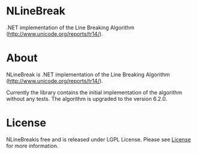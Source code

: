 NLineBreak
==========

.NET implementation of the Line Breaking Algorithm (http://www.unicode.org/reports/tr14/).
# About

NLineBreak is .NET implementation of the Line Breaking Algorithm (http://www.unicode.org/reports/tr14/).

Currently the library contains the initial implementation of the algorithm without any tests.
The algorithm is upgraded to the version 6.2.0.


# License

NLineBreakis free and is released under LGPL License. Please see [License](https://github.com/Rungee/NLineBreak/blob/master/LICENSE.md) for more information.

